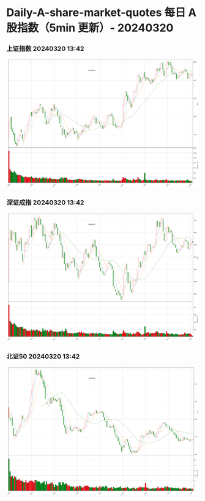 
# Daily-A-share-market-quotes 每日 A 股指数（5min 更新）- 20240320

### 上证指数 20240320 13:42
![](./fig/2024/3/20240320-sh000001.png)

### 深证成指 20240320 13:42
![](./fig/2024/3/20240320-sz399001.png)

### 北证50 20240320 13:42
![](./fig/2024/3/20240320-bj899050.png)
